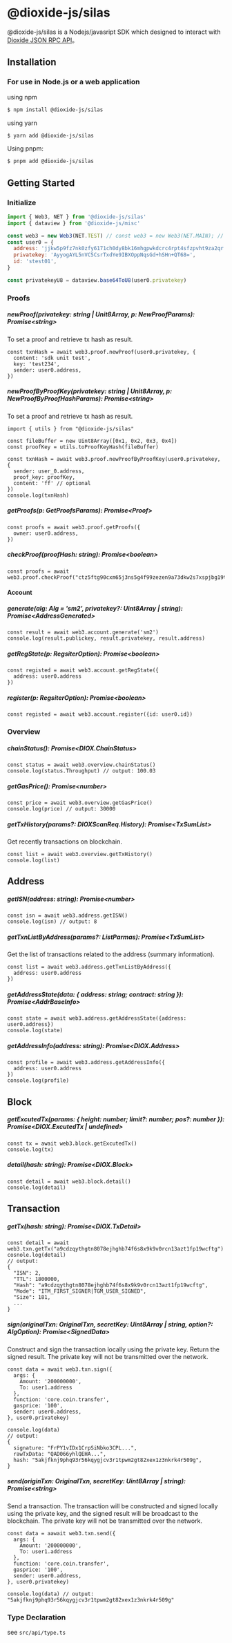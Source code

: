 # @dioxide-js/silas

@dioxide-js/silas is a Nodejs/javasript SDK which designed to interact with [Dioxide JSON RPC API](#)。

## Installation

### For use in Node.js or a web application

using npm

```bash
$ npm install @dioxide-js/silas
```

using yarn

```bash
$ yarn add @dioxide-js/silas
```

Using pnpm:

```bash
$ pnpm add @dioxide-js/silas
```

## Getting Started

### Initialize

```js
import { Web3, NET } from '@dioxide-js/silas'
import { dataview } from '@dioxide-js/misc'

const web3 = new Web3(NET.TEST) // const web3 = new Web3(NET.MAIN); // For production
const user0 = {
  address: 'jjkw5p9fz7nk0zfy6171ch0dy8bk16mhgpwkdcrc4rpt4sfzpvht9za2qr:sm2',
  privatekey: 'AyyogAYL5nVC5CsrTxdYe9IBXOppNqsGd+hSHn+QT68=',
  id: 'stest01',
}

const privatekeyU8 = dataview.base64ToU8(user0.privatekey)
```

### Proofs

##### newProof(privatekey: string | Unit8Array, p: NewProofParams): Promise\<string\>

To set a proof and retrieve tx hash as result.

```
const txnHash = await web3.proof.newProof(user0.privatekey, {
  content: 'sdk unit test',
  key: 'test234',
  sender: user0.address,
})
```

##### newProofByProofKey(privatekey: string | Unit8Array, p: NewProofByProofHashParams): Promise\<string\>

To set a proof and retrieve tx hash as result.

```
import { utils } from "@dioxide-js/silas"

const fileBuffer = new Uint8Array([0x1, 0x2, 0x3, 0x4])
const proofKey = utils.toProofKeyHash(fileBuffer)

const txnHash = await web3.proof.newProofByProofKey(user0.privatekey, {
  sender: user_0.address,
  proof_key: proofKey,
  content: 'ff' // optional
})
console.log(txnHash)
```

##### getProofs(p: GetProofsParams): Promise\<Proof\>

```
const proofs = await web3.proof.getProofs({
  owner: user0.address,
})
```

##### checkProof(proofHash: string): Promise\<boolean\>

```
const proofs = await web3.proof.checkProof("ctz5ftg90cxm65j3ns5g4f99zezen9a73dkw2s7xspjbg19t4ax0")
```

#### Account

##### generate(alg: Alg = 'sm2', privatekey?: Uint8Array | string): Promise\<AddressGenerated\>

```
const result = await web3.account.generate('sm2')
console.log(result.publickey, result.privatekey, result.address)
```

##### getRegState(p: RegsiterOption): Promise\<boolean>

```
const registed = await web3.account.getRegState({
  address: user0.address
})
```

##### register(p: RegsiterOption): Promise\<boolean>

```
const registed = await web3.account.register({id: user0.id})
```

### Overview

##### chainStatus(): Promise\<DIOX.ChainStatus>

```
const status = await web3.overview.chainStatus()
console.log(status.Throughput) // output: 100.03
```

##### getGasPrice(): Promise\<number>

```
const price = await web3.overview.getGasPrice()
console.log(price) // output: 30000
```

##### getTxHistory(params?: DIOXScanReq.History): Promise\<TxSumList>

Get recently transactions on blockchain.

```
const list = await web3.overview.getTxHistory()
console.log(list)
```

## Address

##### getISN(address: string): Promise\<number>

```
const isn = await web3.address.getISN()
console.log(isn) // output: 8
```

##### getTxnListByAddress(params?: ListParmas): Promise\<TxSumList>

Get the list of transactions related to the address (summary information).

```
const list = await web3.address.getTxnListByAddress({
  address: user0.address
})
```

##### getAddressState(data: { address: string; contract: string }): Promise\<AddrBaseInfo>

```
const state = await web3.address.getAddressState({address: user0.address})
console.log(state)
```

##### getAddressInfo(address: string): Promise\<DIOX.Address>

```
const profile = await web3.address.getAddressInfo({
  address: user0.address
})
console.log(profile)
```

## Block

##### getExcutedTx(params: { height: number; limit?: number; pos?: number }): Promise\<DIOX.ExcutedTx | undefined>

```
const tx = await web3.block.getExcutedTx()
console.log(tx)
```

##### detail(hash: string): Promise\<DIOX.Block>

```
const detail = await web3.block.detail()
console.log(detail)
```

## Transaction

##### getTx(hash: string): Promise\<DIOX.TxDetail>

```
const detail = await web3.txn.getTx("a9cdzqythgtn8078ejhghb74f6s8x9k9v0rcn13azt1fp19wcftg")
cosnole.log(detail)
// output:
{
  "ISN": 2,
  "TTL": 1800000,
  "Hash": "a9cdzqythgtn8078ejhghb74f6s8x9k9v0rcn13azt1fp19wcftg",
  "Mode": "ITM_FIRST_SIGNER|TGM_USER_SIGNED",
  "Size": 181,
  ...
}

```

##### sign(originalTxn: OriginalTxn, secretKey: Uint8Array | string, option?: AlgOption): Promise\<SignedData>

Construct and sign the transaction locally using the private key. Return the signed result. The private key will not be transmitted over the network.

```
const data = await web3.txn.sign({
  args: {
    Amount: '200000000',
    To: user1.address
  },
  function: 'core.coin.transfer',
  gasprice: '100',
  sender: user0.address,
}, user0.privatekey)

console.log(data)
// output:
{
  signature: "FrPY1vIDx1CrpSiNbko3CPL...",
  rawTxData: "QAD066yhlQEHA...",
  hash: "5akjfknj9phq93r56kqygjcv3r1tpwm2gt82xex1z3nkrk4r509g",
}
```

##### send(originTxn: OriginalTxn, secretKey: Uint8Array | string): Promise\<string>

Send a transaction. The transaction will be constructed and signed locally using the private key, and the signed result will be broadcast to the blockchain. The private key will not be transmitted over the network.

```
const data = aawait web3.txn.send({
  args: {
    Amount: '200000000',
    To: user1.address
  },
  function: 'core.coin.transfer',
  gasprice: '100',
  sender: user0.address,
}, user0.privatekey)

console.log(data) // output:  "5akjfknj9phq93r56kqygjcv3r1tpwm2gt82xex1z3nkrk4r509g"
```

### Type Declaration

see `src/api/type.ts`
